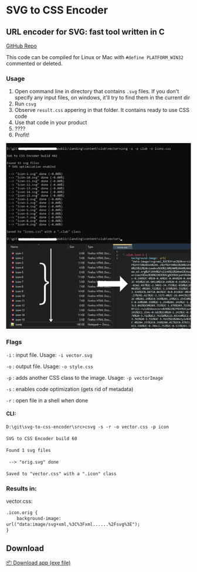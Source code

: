 # SVG to CSS Encoder

## URL encoder for SVG: fast tool written in C

[GitHub Repo](https://github.com/maddsua/svg-to-css-encoder)

This code can be compiled for Linux or Mac with `#define PLATFORM_WIN32` commented or deleted.

### Usage

1. Open command line in directory that contains `.svg` files. If you don't specify any input files, on windows, it'll try to find them in the current dir
2. Run `csvg`
3. Observe `result.css` appering in that folder. It contains ready to use CSS code
4. Use that code in your product
5. ????
6. Profit!

<img src="info/demo.webp" style="width: 720px;"/>


### Flags

`-i` : input file. Usage: `-i vector.svg`

`-o` : output file. Usage: `-o style.css`

`-p` : adds another CSS class to the image. Usage: `-p vectorImage`

`-s` : enables code optimization (gets rid of metadata)

`-r` : open file in a shell when done


#### CLI:

```
D:\git\svg-to-css-encoder\src>csvg -s -r -o vector.css -p icon

SVG to CSS Encoder build 60

Found 1 svg files

 --> "orig.svg" done

Saved to "vector.css" with a ".icon" class

```

### Results in:

vector.css:

```
.icon.orig {
	background-image: url("data:image/svg+xml,%3C%3Fxml......%2Fsvg%3E");
}
```


## Download

[📦 Download app (exe file)](build/win64-cli-b402.zip)

